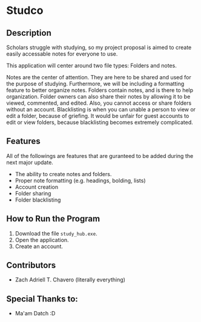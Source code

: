 # Studco

## Description
Scholars struggle with studying, so my project proposal is aimed to create easily accessable notes for everyone to use.

This application will center around two file types: Folders and notes.

Notes are the center of attention. They are here to be shared and used for the purpose of studying. Furthermore, we will be including a formatting feature to better organize notes.
Folders contain notes, and is there to help organization. Folder owners can also share their notes by allowing it to be viewed, commented, and edited.
Also, you cannot access or share folders without an account. Blacklisting is when you can unable a person to view or edit a folder, because of griefing. It would be unfair for guest accounts to edit or view folders, because blacklisting becomes extremely complicated.

## Features
All of the followings are features that are guranteed to be added during the next major update.
- The ability to create notes and folders.
- Proper note formatting (e.g. headings, bolding, lists)
- Account creation
- Folder sharing
- Folder blacklisting

## How to Run the Program
1. Download the file `study_hub.exe`.
2. Open the application.
3. Create an account.

## Contributors
- Zach Adriell T. Chavero (literally everything)

## Special Thanks to:
- Ma'am Datch :D
